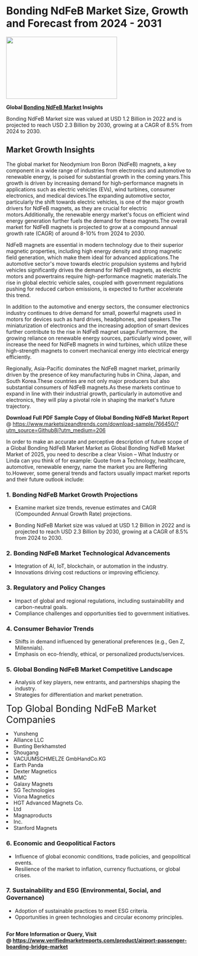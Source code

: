<H1>Bonding NdFeB Market Size, Growth and Forecast from 2024 - 2031</H1><img class="aligncenter size-medium wp-image-584254" src="https://thirdeyenews.in/wp-content/uploads/2024/09/Global-Market-Research-300x168.jpeg" alt="" width="300" height="168" /><p><strong>Global&nbsp;<a href="https://www.marketsizeandtrends.com/download-sample/766450/?utm_source=Github8j?utm_medium=206">Bonding NdFeB Market</a> Insights</strong></p><p>Bonding NdFeB Market size was valued at USD 1.2 Billion in 2022 and is projected to reach USD 2.3 Billion by 2030, growing at a CAGR of 8.5% from 2024 to 2030.</p><p><h2>Market Growth Insights</h2> <p>The global market for Neodymium Iron Boron (NdFeB) magnets, a key component in a wide range of industries from electronics and automotive to renewable energy, is poised for substantial growth in the coming years.This growth is driven by increasing demand for high-performance magnets in applications such as electric vehicles (EVs), wind turbines, consumer electronics, and medical devices.The expanding automotive sector, particularly the shift towards electric vehicles, is one of the major growth drivers for NdFeB magnets, as they are crucial for electric motors.Additionally, the renewable energy market's focus on efficient wind energy generation further fuels the demand for these magnets.The overall market for NdFeB magnets is projected to grow at a compound annual growth rate (CAGR) of around 8-10% from 2024 to 2030.</p> <p>NdFeB magnets are essential in modern technology due to their superior magnetic properties, including high energy density and strong magnetic field generation, which make them ideal for advanced applications.The automotive sector's move towards electric propulsion systems and hybrid vehicles significantly drives the demand for NdFeB magnets, as electric motors and powertrains require high-performance magnetic materials.The rise in global electric vehicle sales, coupled with government regulations pushing for reduced carbon emissions, is expected to further accelerate this trend.</p> <p>In addition to the automotive and energy sectors, the consumer electronics industry continues to drive demand for small, powerful magnets used in motors for devices such as hard drives, headphones, and speakers.The miniaturization of electronics and the increasing adoption of smart devices further contribute to the rise in NdFeB magnet usage.Furthermore, the growing reliance on renewable energy sources, particularly wind power, will increase the need for NdFeB magnets in wind turbines, which utilize these high-strength magnets to convert mechanical energy into electrical energy efficiently.</p> <p>Regionally, Asia-Pacific dominates the NdFeB magnet market, primarily driven by the presence of key manufacturing hubs in China, Japan, and South Korea.These countries are not only major producers but also substantial consumers of NdFeB magnets.As these markets continue to expand in line with their industrial growth, particularly in automotive and electronics, they will play a pivotal role in shaping the market's future trajectory.</p> <p><span class=""><strong>Download Full PDF Sample Copy of Global Bonding NdFeB Market Report</strong> @ <a href="https://www.marketsizeandtrends.com/download-sample/766450/?utm_source=Github8j?utm_medium=206" target="_blank">https://www.marketsizeandtrends.com/download-sample/766450/?utm_source=Github8j?utm_medium=206</a></span></p><p>In order to make an accurate and perceptive description of future scope of a Global&nbsp;Bonding NdFeB Market Market as Global&nbsp;Bonding NdFeB Market Market of 2025, you need to describe a clear Vision &ndash; What Industry or Linda can you think of for example: Quote from a Technology, healthcare, automotive, renewable energy, name the market you are Reffering to.However, some general trends and factors usually impact market reports and their future outlook include:</p><h3>1.&nbsp;<strong>Bonding NdFeB Market Growth Projections</strong></h3><ul><li>Examine market size trends, revenue estimates and CAGR (Compounded Annual Growth Rate) projections.</li><li><p>Bonding NdFeB Market size was valued at USD 1.2 Billion in 2022 and is projected to reach USD 2.3 Billion by 2030, growing at a CAGR of 8.5% from 2024 to 2030.</p></li></ul><h3>2.&nbsp;<strong>Bonding NdFeB Market Technological Advancements</strong></h3><ul><li>Integration of AI, IoT, blockchain, or automation in the industry.</li><li>Innovations driving cost reductions or improving efficiency.</li></ul><h3>3.&nbsp;<strong>Regulatory and Policy Changes</strong></h3><ul><li>Impact of global and regional regulations, including sustainability and carbon-neutral goals.</li><li>Compliance challenges and opportunities tied to government initiatives.</li></ul><h3>4.&nbsp;<strong>Consumer Behavior Trends</strong></h3><ul><li>Shifts in demand influenced by generational preferences (e.g., Gen Z, Millennials).</li><li>Emphasis on eco-friendly, ethical, or personalized products/services.</li></ul><h3>5.&nbsp;<strong>Global Bonding NdFeB Market Competitive Landscape</strong></h3><ul><li>Analysis of key players, new entrants, and partnerships shaping the industry.</li><li>Strategies for differentiation and market penetration.</li></ul><p data-pm-slice="1 1 []"><span style="color: inherit; font-family: inherit; font-size: 25px;">Top Global Bonding NdFeB Market Companies</span></p><div class="" data-test-id=""><p><li>Yunsheng</li><li> Alliance LLC</li><li> Bunting Berkhamsted</li><li> Shougang</li><li> VACUUMSCHMELZE GmbHandCo.KG</li><li> Earth Panda</li><li> Dexter Magnetics</li><li> MMC</li><li> Galaxy Magnets</li><li> SG Technologies</li><li> Viona Magnetics</li><li> HGT Advanced Magnets Co.</li><li>Ltd</li><li> Magnaproducts</li><li> Inc.</li><li> Stanford Magnets</li></p></div><h3>6.&nbsp;<strong>Economic and Geopolitical Factors</strong></h3><ul><li>Influence of global economic conditions, trade policies, and geopolitical events.</li><li>Resilience of the market to inflation, currency fluctuations, or global crises.</li></ul><h3>7.&nbsp;<strong>Sustainability and ESG (Environmental, Social, and Governance)</strong></h3><ul><li>Adoption of sustainable practices to meet ESG criteria.</li><li>Opportunities in green technologies and circular economy principles.</li></ul><h2><strong style="font-size: 14px;">For More Information or Query, Visit @&nbsp;</strong><a style="background-color: #ffffff; font-size: 14px;" href="https://www.marketsizeandtrends.com/report/bonding-ndfeb-market/" target="_blank">https://www.verifiedmarketreports.com/product/airport-passenger-boarding-bridge-market</a></h2>